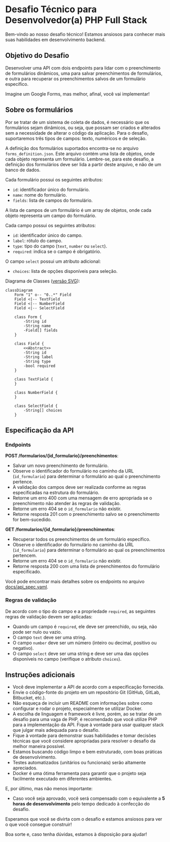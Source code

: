 # Desafio Técnico para Desenvolvedor(a) PHP Full Stack

Bem-vindo ao nosso desafio técnico! Estamos ansiosos para conhecer mais suas habilidades em desenvolvimento backend.

## Objetivo do Desafio

Desenvolver uma API com dois endpoints para lidar com o preenchimento de formulários dinâmicos, uma para salvar preenchimentos de formulários, e outra para recuperar os preenchimentos salvos de um formulário específico.

Imagine um Google Forms, mas melhor, afinal, você vai implementar! 

## Sobre os formulários

Por se tratar de um sistema de coleta de dados, é necessário que os formulários sejam dinâmicos, ou seja, que possam ser criados e alterados sem a necessidade de alterar o código da aplicação. Para o desafio, suportaremos três tipos de campos: texto, numéricos e de seleção.

A definição dos formulários suportados encontra-se no arquivo `forms_definition.json`. Este arquivo contém uma lista de objetos, onde cada objeto representa um formulário. Lembre-se, para este desafio, a definição dos formulários deve ser lida a partir deste arquivo, e não de um banco de dados.

Cada formulário possui os seguintes atributos:
- `id`: identificador único do formulário.
- `name`: nome do formulário.
- `fields`: lista de campos do formulário.

A lista de campos de um formulário é um array de objetos, onde cada objeto representa um campo do formulário. 

Cada campo possui os seguintes atributos:
- `id`: identificador único do campo.
- `label`: rótulo do campo.
- `type`: tipo do campo (`text`, `number` ou `select`).
- `required`: indica se o campo é obrigatório.

O campo `select` possui um atributo adicional:
- `choices`: lista de opções disponíveis para seleção.

Diagrama de Classes ([versão SVG](./docs/diagram.svg)):
```mermaid
classDiagram
    Form "1" o-- "0..*" Field
    Field <|-- TextField
    Field <|-- NumberField
    Field <|-- SelectField

    class Form {
        -String id
        -String name
        -Field[] fields
    }

    class Field {
        <<Abstract>>
        -String id
        -String label
        -String type
        -bool required
    }

    class TextField {
    }

    class NumberField {
    }

    class SelectField {
        -String[] choices
    }
```


## Especificação da API

### Endpoints

**POST /formularios/{id_formulario}/preenchimentos**:
 - Salvar um novo preenchimento de formulário.
 - Observe o identificador do formulário no caminho da URL (`id_formulario`) para determinar o formulário ao qual o preenchimento pertence.
 - A validação dos campos deve ser realizada conforme as regras especificadas na estrutura do formulário.
 - Retorne um erro 400 com uma mensagem de erro apropriada se o preenchimento não atender às regras de validação.
 - Retorne um erro 404 se o `id_formulario` não existir.
 - Retorne resposta 201 com o preenchimento salvo se o preenchimento for bem-sucedido.

**GET /formularios/{id_formulario}/preenchimentos**:
 - Recuperar todos os preenchimentos de um formulário específico.
 - Observe o identificador do formulário no caminho da URL (`id_formulario`) para determinar o formulário ao qual os preenchimentos pertencem.
 - Retorne um erro 404 se o `id_formulario` não existir.
 - Retorne resposta 200 com uma lista de preenchimentos do formulário especificado.

Você pode encontrar mais detalhes sobre os endpoints no arquivo [docs/api_spec.yaml](./docs/api_spec.yaml).

### Regras de validação

De acordo com o tipo do campo e a propriedade `required`, as seguintes regras de validação devem ser aplicadas:
 - Quando um campo é `required`, ele deve ser preenchido, ou seja, não pode ser nulo ou vazio.
 - O campo `text` deve ser uma string.
 - O campo `number` deve ser um número (inteiro ou decimal, positivo ou negativo).
 - O campo `select` deve ser uma string e deve ser uma das opções disponíveis no campo (verifique o atributo `choices`).


## Instruções adicionais

 - Você deve implementar a API de acordo com a especificação fornecida.
 - Envie o código-fonte do projeto em um repositório Git (GitHub, GitLab, Bitbucket, etc.).
 - Não esqueça de incluir um README com informações sobre como configurar e rodar o projeto, especialmente se utilizar Docker.
 - A escolha de linguagem e framework é livre, porém, ao se tratar de um desafio para uma vaga de PHP, é recomendado que você utilize PHP para a implementação da API. Fique à vontade para usar qualquer stack que julgar mais adequada para o desafio.
 - Fique à vontade para demonstrar suas habilidades e tomar decisões técnicas que você considere apropriadas para resolver o desafio da melhor maneira possível.
 - Estamos buscando código limpo e bem estruturado, com boas práticas de desenvolvimento.
- Testes automatizados (unitários ou funcionais) serão altamente apreciados.
- Docker é uma ótima ferramenta para garantir que o projeto seja facilmente executado em diferentes ambientes.

E, por último, mas não menos importante:
- Caso você seja aprovado, você será compensado com o equivalente a **5 horas de desenvolvimento** pelo tempo dedicado à confecção do desafio.

Esperamos que você se divirta com o desafio e estamos ansiosos para ver o que você consegue construir!

Boa sorte e, caso tenha dúvidas, estamos à disposição para ajudar!